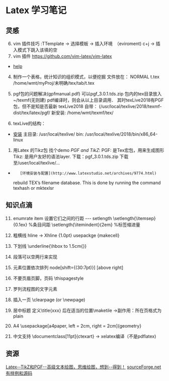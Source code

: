 # Latex 学习笔记

## 灵感

6. vim 插件技巧
	:TTemplate -> 选择模板
	<F5> 	  -> 插入环境　（eviroment)
	c+j       -> 插入模式下跳入该填的空
5. vim 插件
	https://github.com/vim-latex/vim-latex
-	[help](http://vim-latex.sourceforge.net/documentation/latex-suite-quickstart.html)
4. 制作一个表格，统计知识的组织模式，以便挖掘
	文件放在：  NORMAL  t.tex
	/home/wmt/myProj/未明确/tex/tab/t.tex

3. pgf包的问题解决(gpfmanual.pdf)
	可以pgf_3.0.1.tds.zip 包内的tex目录放入~/texmf(无则建)
	pdf编译时，则会从以上目录调用．
	其时texLive2018有PGF包，但不是知是否最新
	texLive2018 自带： (/usr/local/texlive/2018/texmf-dist/tex/latex/pgf/
	新安装: /home/wmt/texmf/tex/
	
2. texLive的结构：
-	[安装](https://blog.csdn.net/luoluo19550418/article/details/80503778)
	主目录: /usr/local/texlive/
	bin: /usr/local/texlive/2018/bin/x86_64-linux

1. 用Latex 的Tikz包
	找个demo
	_PGF and TikZ_: 
	PGF: 是Tex宏包，用来生成图形
	Tikz: 是用户友好的语法layer.
	下载：pgf_3.0.1.tds.zip 下载至/user/local/texlive/...
-        [环境安装与配置](http://www.latexstudio.net/archives/9774.html)	
	rebuild TEX’s filename database. This is done by
running the command texhash or mktexlsr

## 知识点滴
11. enumrate item 设置它们之间的行距 --- setlength
 \setlength{\itemsep}{0.1ex} %条目间距
  \setlength{\itemindent}{2em} %标签缩进量

10. 粗横线 hline -> Xhline {1.0pt}    usepackge {makecell}
9. 下划线 \underline{\hbox to 1.5cm{}}
8. 段落可以空两行来实现
7. 元素位置依次排列 node[shift={(30:7pt)}]  [above right]
6. 不要页眉页脚，页码	\thispagestyle
5. 罗列流程图的文字元素
4. 插入一页 	\clearpage (or \newpage)
3. 居中标题	定义\title{xxx} 后在适当的位置\maketile ->副作用：所在页格式为plain
2. A4 		\usepackage[a4paper, left = 2cm, right = 2cm]{geometry}	 
1. 中文支持 	\documentclass[11pt]{ctexart} -> xelatex编译（不是pdflatex)
	

## 资源
[Latex--TikZ和PGF--高级文本绘图，思维绘图，想到--得到！](http://www.cnblogs.com/tsingke/p/6649800.html)
[sourceForge.net有样例和源码](https://sourceforge.net/projects/pgf/)
